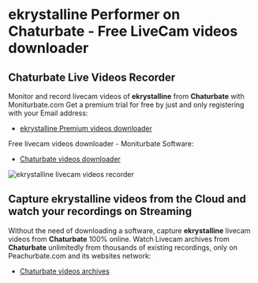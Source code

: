 # ekrystalline Performer on Chaturbate - Free LiveCam videos downloader

## Chaturbate Live Videos Recorder

Monitor and record livecam videos of **ekrystalline** from **Chaturbate** with Moniturbate.com
Get a premium trial for free by just and only registering with your Email address:
* [ekrystalline Premium videos downloader](https://moniturbate.com/request-demo-licence-key.html)

Free livecam videos downloader - Moniturbate Software:
* [Chaturbate videos downloader](https://moniturbate.com/moniturbate-download-software.html)

![ekrystalline livecam videos recorder](https://peachurnet.com/templates/moniturbate-software.png)


## Capture ekrystalline videos from the Cloud and watch your recordings on Streaming

Without the need of downloading a software, capture **ekrystalline** livecam videos from **Chaturbate** 100% online.
Watch Livecam archives from **Chaturbate** unlimitedly from thousands of existing recordings, only on Peachurbate.com and its websites network:
* [Chaturbate videos archives](https://peachurnet.com/)